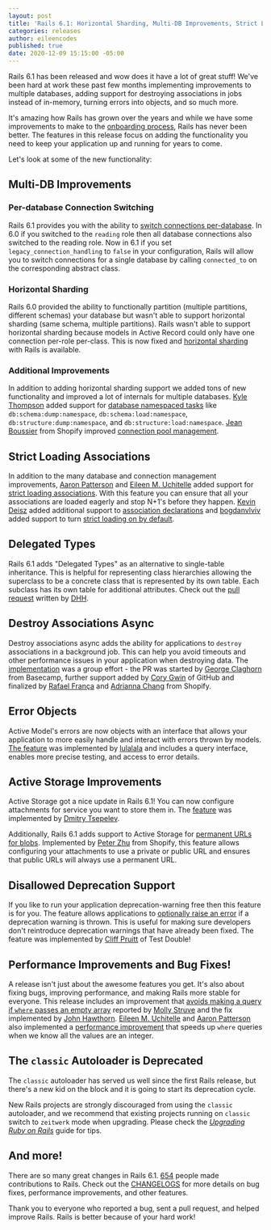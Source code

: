 ```yaml
---
layout: post
title: 'Rails 6.1: Horizontal Sharding, Multi-DB Improvements, Strict Loading, Destroy Associations in Background, Error Objects, and more!'
categories: releases
author: eileencodes
published: true
date: 2020-12-09 15:15:00 -05:00
---
```

Rails 6.1 has been released and wow does it have a lot of great stuff! We've been hard
at work these past few months implementing improvements to multiple databases, adding support for destroying
associations in jobs instead of in-memory, turning errors into objects, and so much more.

It's amazing how Rails has grown over the years and while we have some improvements to make to the
[onboarding process](https://rubyonrails.org/2020/5/7/A-May-of-WTFs), Rails has never been better. The features
in this release focus on adding the functionality you need to keep your application up and running for years to come.

Let's look at some of the new functionality:

## Multi-DB Improvements

### Per-database Connection Switching

Rails 6.1 provides you with the ability to [switch connections per-database](https://github.com/rails/rails/pull/40370). In 6.0 if you switched to the `reading` role then all database connections also switched to the reading role. Now in 6.1 if you set `legacy_connection_handling` to `false` in your configuration, Rails will allow you to switch connections for a single database by calling `connected_to` on the corresponding abstract class.

### Horizontal Sharding

Rails 6.0 provided the ability to functionally partition (multiple partitions, different schemas) your database but wasn't able to support horizontal sharding (same schema, multiple partitions). Rails wasn't able to support horizontal sharding because models in Active Record could only have one connection per-role per-class. This is now fixed and [horizontal sharding](https://github.com/rails/rails/pull/38531) with Rails is available.

### Additional Improvements

In addition to adding horizontal sharding support we added tons of new functionality and improved a lot of internals for multiple databases. [Kyle Thompson](https://github.com/kylekthompson) added support for [database namespaced tasks](https://github.com/rails/rails/pull/38449) like `db:schema:dump:namespace`, `db:schema:load:namespace`, `db:structure:dump:namespace`, and `db:structure:load:namespace`. [Jean Boussier](https://github.com/casperisfine) from Shopify improved [connection pool management](https://github.com/rails/rails/pull/37296).

## Strict Loading Associations

In addition to the many database and connection management improvements, [Aaron Patterson](https://github.com/tenderlove) and [Eileen M. Uchitelle](https://github.com/eileencodes) added support for [strict loading associations](https://github.com/rails/rails/pull/37400). With this feature you can ensure that all your associations are loaded eagerly and stop N+1's before they happen. [Kevin Deisz](https://github.com/kddeisz) added additional support to [association declarations](https://github.com/rails/rails/pull/38541) and [bogdanvlviv](https://github.com/bogdanvlviv) added support to turn [strict loading on by default](https://github.com/rails/rails/pull/39491).

## Delegated Types

Rails 6.1 adds "Delegated Types" as an alternative to single-table inheritance. This is helpful for representing class hierarchies allowing the superclass to be a concrete class that is represented by its own table. Each subclass has its own table for additional attributes. Check out the [pull request](https://github.com/rails/rails/pull/39341) written by [DHH](https://github.com/dhh).

## Destroy Associations Async

Destroy associations async adds the ability for applications to `destroy` associations in a background job. This can help you avoid timeouts and other performance issues in your application when destroying data. The [implementation](https://github.com/rails/rails/pull/40157) was a group effort - the PR was started by [George Claghorn](https://github.com/georgeclaghorn) from Basecamp, further support added by [Cory Gwin](https://github.com/gwincr11) of GitHub and finalized by [Rafael França](https://github.com/rafaelfranca) and [Adrianna Chang](https://github.com/adrianna-chang-shopify) from Shopify.

## Error Objects

Active Model's errors are now objects with an interface that allows your application to more easily handle and interact with errors thrown by models. [The feature](https://github.com/rails/rails/pull/32313) was implemented by [lulalala](https://github.com/lulalala) and includes a query interface, enables more precise testing, and access to error details.

## Active Storage Improvements

Active Storage got a nice update in Rails 6.1! You can now configure attachments for service you want to store them in. The [feature](https://github.com/rails/rails/pull/34935) was implemented by [Dmitry Tsepelev](https://github.com/DmitryTsepelev).

Additionally, Rails 6.1 adds support to Active Storage for [permanent URLs for blobs](https://github.com/rails/rails/pull/36729). Implemented by [Peter Zhu](https://github.com/peterzhu2118) from Shopify, this feature allows configuring your attachments to use a private or public URL and ensures that public URLs will always use a permanent URL.

## Disallowed Deprecation Support

If you like to run your application deprecation-warning free then this feature is for you. The feature allows applications to [optionally raise an error](https://github.com/rails/rails/pull/37940) if a deprecation warning is thrown. This is useful for making sure developers don't reintroduce deprecation warnings that have already been fixed. The feature was implemented by [Cliff Pruitt](https://github.com/cpruitt) of Test Double!

## Performance Improvements and Bug Fixes!

A release isn't just about the awesome features you get. It's also about fixing bugs, improving performance, and making Rails more stable for everyone. This release includes an improvement that [avoids making a query if `where` passes an empty array](https://github.com/rails/rails/pull/37266) reported by [Molly Struve](https://github.com/mstruve) and the fix implemented by [John Hawthorn](https://github.com/jhawthorn). [Eileen M. Uchitelle](https://github.com/eileencodes) and [Aaron Patterson](https://github.com/tenderlove) also implemented a [performance improvement](https://github.com/rails/rails/pull/39009) that speeds up `where` queries when we know all the values are an integer.

## The `classic` Autoloader is Deprecated

The `classic` autoloader has served us well since the first Rails release, but there's a new kid on the block and it is going to start its deprecation cycle.

New Rails projects are strongly discouraged from using the `classic` autoloader, and we recommend that existing projects running on `classic` switch to `zeitwerk` mode when upgrading. Please check the [_Upgrading Ruby on Rails_](https://edgeguides.rubyonrails.org/upgrading_ruby_on_rails.html) guide for tips.

## And more!

There are so many great changes in Rails 6.1. [654](https://contributors.rubyonrails.org/releases/6-1-0/contributors) people made contributions to Rails. Check out the [CHANGELOGS](https://github.com/rails/rails/tree/v6.1.0) for more details on bug fixes, performance improvements, and other features.

Thank you to everyone who reported a bug, sent a pull request, and helped improve Rails. Rails is better because of your hard work!
